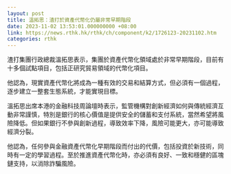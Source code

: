 ```yaml
---
layout: post
title: 溫拓思：渣打於資產代幣化仍屬非常早期階段
date: 2023-11-02 13:53:01.000000000 +08:00
link: https://news.rthk.hk/rthk/ch/component/k2/1726123-20231102.htm
categories: rthk
---
```


渣打集團行政總裁溫拓思表示，集團於資產代幣化領域處於非常早期階段，目前有十多個試點項目，包括正研究貿易領域的代幣化項目。

他認為，現實資產代幣化將成為一種有效的交易和結算方式，但必須有一個過程，逐步建立一整套生態系統，才能實現目標。

溫拓思出席本港的金融科技周論壇時表示，監管機構對創新經濟如何與傳統經濟互動非常謹慎，特別是銀行的核心價值是提供安全的儲蓄和支付系統，當然希望將風險降低。但如果銀行不參與創新過程，導致效率下降，風險可能更大，亦可能導致經濟分裂。

他認為，任何參與金融資產代幣化早期階段而付出的代價，包括投資於新技術，同時有一定的學習過程。至於推進資產代幣化時，亦必須有良好、一致和穩健的區塊鏈支持，以消除詐騙風險。
